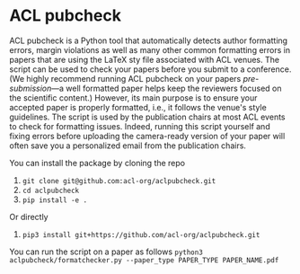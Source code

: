 # ACL pubcheck
ACL pubcheck is a Python tool that automatically detects author formatting errors, margin violations as well as many other common formatting errors in papers that are using the LaTeX sty file associated with ACL venues. The script can be used to check your papers before you submit to a conference. (We highly recommend running ACL pubcheck on your papers *pre-submission*&mdash;a well formatted paper helps keep the reviewers focused on the scientific content.) However, its main purpose is to ensure your accepted paper is properly formatted, i.e., it follows the venue's style guidelines. The script is used by the publication chairs at most ACL events to check for formatting issues. Indeed, running this script yourself and fixing errors before uploading the camera-ready version of your paper will often save you a personalized email from the publication chairs. 

You can install the package by cloning the repo
1. ``git clone git@github.com:acl-org/aclpubcheck.git``
2. ``cd aclpubcheck``
3. ``pip install -e .``

Or directly
1. ``pip3 install git+https://github.com/acl-org/aclpubcheck.git``

You can run the script on a paper as follows
``python3 aclpubcheck/formatchecker.py --paper_type PAPER_TYPE PAPER_NAME.pdf``
